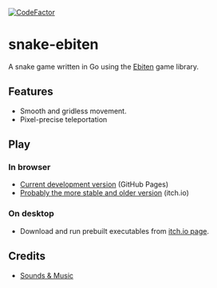 [![CodeFactor](https://www.codefactor.io/repository/github/anilkonac/snake-ebiten/badge/main)](https://www.codefactor.io/repository/github/anilkonac/snake-ebiten/overview/main)
# snake-ebiten
A snake game written in Go using the [Ebiten](https://ebiten.org/) game library.

## Features
- Smooth and gridless movement.
- Pixel-precise teleportation

## Play
### In browser
- [Current development version](https://anilkonac.github.io/snake-ebiten/) (GitHub Pages)
- [Probably the more stable and older version](https://anilkonac.itch.io/ssnake) (itch.io)
### On desktop
- Download and run prebuilt executables from [itch.io page](https://anilkonac.itch.io/ssnake).

## Credits
- [Sounds & Music](https://github.com/anilkonac/snake-ebiten/blob/main/game/resources/audio/Credits.md)
